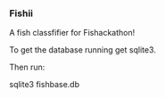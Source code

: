 ### Fishii
A fish classfifier for Fishackathon!

To get the database running get sqlite3.

Then run:

sqlite3 fishbase.db